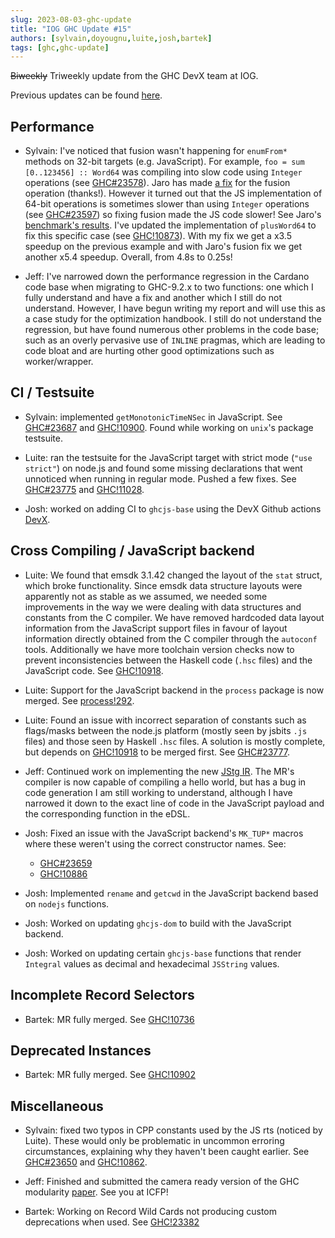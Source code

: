 ```yaml
---
slug: 2023-08-03-ghc-update
title: "IOG GHC Update #15"
authors: [sylvain,doyougnu,luite,josh,bartek]
tags: [ghc,ghc-update]
---
```


~~Biweekly~~ Triweekly update from the GHC DevX team at IOG.

<!-- truncate -->

Previous updates can be found [here](https://engineering.iog.io/tags/ghc-update).

## Performance

- Sylvain: I've noticed that fusion wasn't happening for `enumFrom*` methods on 32-bit targets (e.g. JavaScript).
  For example, `foo = sum [0..123456] :: Word64` was compiling into slow code using `Integer` operations (see [GHC#23578](https://gitlab.haskell.org/ghc/ghc/-/issues/23578)).
  Jaro has made [a fix](https://gitlab.haskell.org/ghc/ghc/-/merge_requests/10825) for the fusion operation (thanks!).
  However it turned out that the JS implementation of 64-bit operations is sometimes slower than using `Integer` operations
  (see [GHC#23597](https://gitlab.haskell.org/ghc/ghc/-/issues/23597)) so fixing fusion made the JS code slower!
  See Jaro's [benchmark's results](https://github.com/haskell/core-libraries-committee/issues/187#issuecomment-1637560782).
  I've updated the implementation of `plusWord64` to fix this specific case (see [GHC!10873](https://gitlab.haskell.org/ghc/ghc/-/merge_requests/10873)).
  With my fix we get a x3.5 speedup on the previous example and with Jaro's fusion fix we get another x5.4 speedup.
  Overall, from 4.8s to 0.25s!
  
- Jeff: I've narrowed down the performance regression in the Cardano code base when migrating to GHC-9.2.x to two functions: one which I fully understand and have a fix and another which I still do not understand. However, I have begun writing my report and will use this as a case study for the optimization handbook. I still do not understand the regression, but have found numerous other problems in the code base; such as an overly pervasive use of `INLINE` pragmas, which are leading to code bloat and are hurting other good optimizations such as worker/wrapper.

## CI / Testsuite

- Sylvain: implemented `getMonotonicTimeNSec` in JavaScript. See [GHC#23687](https://gitlab.haskell.org/ghc/ghc/-/issues/23687)
  and [GHC!10900](https://gitlab.haskell.org/ghc/ghc/-/merge_requests/10900).
  Found while working on `unix`'s package testsuite.
  
- Luite: ran the testsuite for the JavaScript target with strict mode (`"use strict"`) on node.js and found some missing declarations that went unnoticed when running in regular mode. Pushed a few fixes. See [GHC#23775](https://gitlab.haskell.org/ghc/ghc/-/issues/23775) and [GHC!11028](https://gitlab.haskell.org/ghc/ghc/-/merge_requests/11028).

- Josh: worked on adding CI to `ghcjs-base` using the DevX Github actions [DevX](https://github.com/input-output-hk/devx).

## Cross Compiling / JavaScript backend

- Luite: We found that emsdk 3.1.42 changed the layout of the `stat` struct, which broke functionality. Since emsdk data structure layouts were apparently not as stable as we assumed, we needed some improvements in the way we were dealing with data structures and constants from the C compiler. We have removed hardcoded data layout information from the JavaScript support files in favour of layout information directly obtained from the C compiler through the `autoconf` tools. Additionally we have more toolchain version checks now to prevent inconsistencies between the Haskell code (`.hsc` files) and the JavaScript code. See [GHC!10918](https://gitlab.haskell.org/ghc/ghc/-/merge_requests/10918).

- Luite: Support for the JavaScript backend in the `process` package is now merged. See [process!292](https://github.com/haskell/process/pull/292).

- Luite: Found an issue with incorrect separation of constants such as flags/masks between the node.js platform (mostly seen by jsbits `.js` files) and those seen by Haskell `.hsc` files. A solution is mostly complete, but depends on [GHC!10918](https://gitlab.haskell.org/ghc/ghc/-/merge_requests/10918) to be merged first. See [GHC#23777](https://gitlab.haskell.org/ghc/ghc/-/issues/23777).

- Jeff: Continued work on implementing the new [JStg IR](https://gitlab.haskell.org/ghc/ghc/-/merge_requests/10722). The MR's compiler is now capable of compiling a hello world, but has a bug in code generation I am still working to understand, although I have narrowed it down to the exact line of code in the JavaScript payload and the corresponding function in the eDSL.

- Josh: Fixed an issue with the JavaScript backend's `MK_TUP*` macros where these weren't using the correct constructor names.
  See:
  - [GHC#23659](https://gitlab.haskell.org/ghc/ghc/-/issues/23659)
  - [GHC!10886](https://gitlab.haskell.org/ghc/ghc/-/merge_requests/10886)

- Josh: Implemented `rename` and `getcwd` in the JavaScript backend based on `nodejs` functions.

- Josh: Worked on updating `ghcjs-dom` to build with the JavaScript backend.

- Josh: Worked on updating certain `ghcjs-base` functions that render `Integral` values as decimal and hexadecimal `JSString` values.

## Incomplete Record Selectors

- Bartek: MR fully merged. See [GHC!10736](https://gitlab.haskell.org/ghc/ghc/-/merge_requests/10736)

## Deprecated Instances

- Bartek: MR fully merged. See [GHC!10902](https://gitlab.haskell.org/ghc/ghc/-/merge_requests/10902)

## Miscellaneous

- Sylvain: fixed two typos in CPP constants used by the JS rts (noticed by Luite). These would only be problematic in uncommon erroring circumstances, explaining why they haven't been caught earlier.
  See [GHC#23650](https://gitlab.haskell.org/ghc/ghc/-/issues/23650) and [GHC!10862](https://gitlab.haskell.org/ghc/ghc/-/merge_requests/10862).

- Jeff: Finished and submitted the camera ready version of the GHC modularity [paper](https://hsyl20.fr/home/files/papers/2022-ghc-modularity.pdf). See you at ICFP!

- Bartek: Working on Record Wild Cards not producing custom deprecations when used. See [GHC!23382](https://gitlab.haskell.org/ghc/ghc/-/issues/23382)
